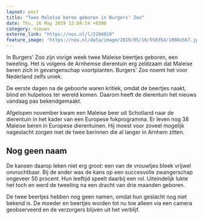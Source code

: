 ```yaml
---
layout: post
title: "Twee Maleise beren geboren in Burgers' Zoo"
date: Thu, 16 May 2019 13:04:14 +0200
category: nieuws
externe_link: "https://nos.nl/l/2284919"
feature_image: "https://nos.nl/data/image/2019/05/16/550354/1008x567.jpg"
---
```


<p>In Burgers' Zoo zijn vorige week twee Maleise beertjes geboren, een tweeling. Het is volgens de Arnhemse dierentuin erg zeldzaam dat Maleise beren zich in gevangenschap voortplanten. Burgers' Zoo noemt het voor Nederland zelfs uniek.</p>
<p>De eerste dagen na de geboorte waren kritiek, omdat de beertjes naakt, blind en hulpeloos ter wereld komen. Daarom heeft de dierentuin het nieuws vandaag pas bekendgemaakt.</p>
<p>Afgelopen november kwam een Maleise beer uit Schotland naar de dierentuin in het kader van een Europese fokprogramma. Er leven nog 38 Maleise beren in Europese dierentuinen. Hij moest voor zoveel mogelijk nageslacht zorgen met de twee berinnen die al langer in Arnhem zitten.</p>
<h2>Nog geen naam</h2>
<p>De kansen daarop leken niet erg groot: een van de vrouwtjes bleek vrijwel onvruchtbaar. Bij de ander was de kans op een succesvolle zwangerschap ongeveer 50 procent. Hun leeftijd speelt daarbij een rol. Uiteindelijk lukte het toch en werd de tweeling na een dracht van drie maanden geboren.</p>
<p>De twee beertjes hebben nog geen namen, omdat hun geslacht nog niet bekend is. De moeder en beertjes worden tot nu toe alleen via een camera geobserveerd en de verzorgers blijven uit het verblijf.</p>
